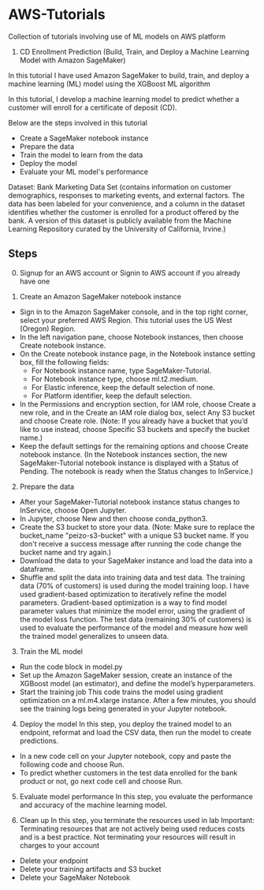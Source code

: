 # AWS-Tutorials
Collection of tutorials involving use of ML models on AWS platform

1. CD Enrollment Prediction (Build, Train, and Deploy a Machine Learning Model with Amazon SageMaker)

In this tutorial I have used Amazon SageMaker to build, train, and deploy a machine learning (ML) model using the XGBoost ML algorithm

In this tutorial, I develop a machine learning model to predict whether a customer will enroll for a certificate of deposit (CD).

Below are the steps involved in this tutorial

- Create a SageMaker notebook instance
- Prepare the data
- Train the model to learn from the data
- Deploy the model
- Evaluate your ML model's performance

Dataset: Bank Marketing Data Set (contains information on customer demographics, responses to marketing events, and external factors. The data has been labeled for your convenience, and a column in the dataset identifies whether the customer is enrolled for a product offered by the bank. A version of this dataset is publicly available from the Machine Learning Repository curated by the University of California, Irvine.)

## Steps

0. Signup for an AWS account or Signin to AWS account if you already have one

1. Create an Amazon SageMaker notebook instance
  - Sign in to the Amazon SageMaker console, and in the top right corner, select your preferred AWS Region. This tutorial uses the US West (Oregon) Region.
  - In the left navigation pane, choose Notebook instances, then choose Create notebook instance.
  - On the Create notebook instance page, in the Notebook instance setting box, fill the following fields:
    * For Notebook instance name, type SageMaker-Tutorial.
    * For Notebook instance type, choose ml.t2.medium.
    * For Elastic inference, keep the default selection of none.
    * For Platform identifier, keep the default selection.
  - In the Permissions and encryption section, for IAM role, choose Create a new role, and in the Create an IAM role dialog box, select Any S3 bucket and choose
    Create role.
    (Note: If you already have a bucket that you’d like to use instead, choose Specific S3 buckets and specify the bucket name.)
  - Keep the default settings for the remaining options and choose Create notebook instance.
    (In the Notebook instances section, the new SageMaker-Tutorial notebook instance is displayed with a Status of Pending. The notebook is ready when the Status          changes to InService.)

2. Prepare the data
  - After your SageMaker-Tutorial notebook instance status changes to InService, choose Open Jupyter.
  - In Jupyter, choose New and then choose conda_python3.
  - Create the S3 bucket to store your data.
    (Note: Make sure to replace the bucket_name "peizo-s3-bucket" with a unique S3 bucket name. If you don't receive a success message after running the code              change the bucket name and try again.)
  - Download the data to your SageMaker instance and load the data into a dataframe. 
  - Shuffle and split the data into training data and test data. 
    The training data (70% of customers) is used during the model training loop. I have used gradient-based optimization to iteratively refine the model parameters. 
    Gradient-based optimization is a way to find model parameter values that minimize the model error, using the gradient of the model loss function. The test data       (remaining 30% of customers) is used to evaluate the performance of the model and measure how well the trained model generalizes to unseen data.

3. Train the ML model
  - Run the code block in model.py
  - Set up the Amazon SageMaker session, create an instance of the XGBoost model (an estimator), and define the model’s hyperparameters.
  - Start the training job
    This code trains the model using gradient optimization on a ml.m4.xlarge instance. After a few minutes, you should see the training logs being generated in           your Jupyter notebook.
 
 4. Deploy the model
    In this step, you deploy the trained model to an endpoint, reformat and load the CSV data, then run the model to create predictions.
  
  - In a new code cell on your Jupyter notebook, copy and paste the following code and choose Run.
  - To predict whether customers in the test data enrolled for the bank product or not, go next code cell and choose Run. 
 
 5. Evaluate model performance
    In this step, you evaluate the performance and accuracy of the machine learning model.
 
 6. Clean up
    In this step, you terminate the resources used in lab
    Important: Terminating resources that are not actively being used reduces costs and is a best practice. Not terminating your resources will result in charges to       your account
   - Delete your endpoint
   - Delete your training artifacts and S3 bucket
   - Delete your SageMaker Notebook 

